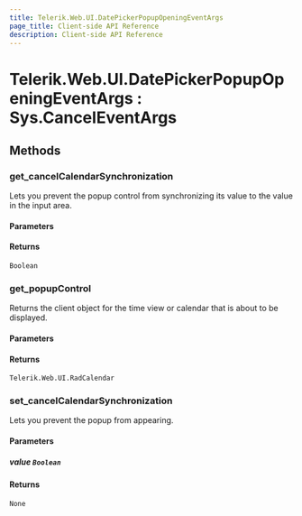 ```yaml
---
title: Telerik.Web.UI.DatePickerPopupOpeningEventArgs
page_title: Client-side API Reference
description: Client-side API Reference
---
```


# Telerik.Web.UI.DatePickerPopupOpeningEventArgs : Sys.CancelEventArgs 

## Methods

###  get_cancelCalendarSynchronization

Lets you prevent the popup control from synchronizing its value to the value in the input area.

#### Parameters

#### Returns

`Boolean` 

###  get_popupControl

Returns the client object for the time view or calendar that is about to be displayed.

#### Parameters

#### Returns

`Telerik.Web.UI.RadCalendar` 

###  set_cancelCalendarSynchronization

Lets you prevent the popup from appearing.

#### Parameters

##### value `Boolean`

#### Returns

`None` 


